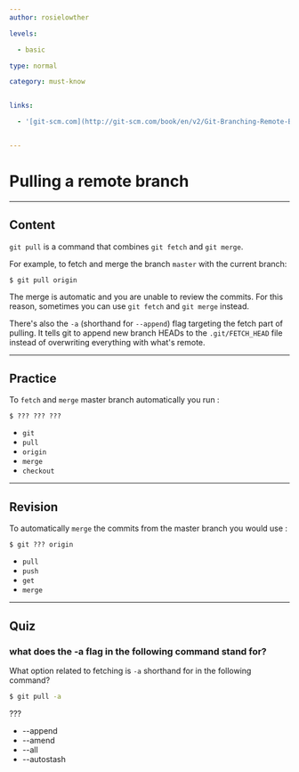 ```yaml
---
author: rosielowther

levels:

  - basic

type: normal

category: must-know


links:

  - '[git-scm.com](http://git-scm.com/book/en/v2/Git-Branching-Remote-Branches){website}'


---
```


# Pulling a remote branch

---
## Content

`git pull` is a command that combines `git fetch` and `git merge`.

For example, to fetch and merge the branch `master` with the current branch:
```
$ git pull origin
```
The merge is automatic and you are unable to review the commits. For this reason, sometimes you can use `git fetch` and `git merge` instead.

There's also the `-a` (shorthand for `--append`) flag targeting the fetch part of pulling. It tells git to append new branch HEADs to the `.git/FETCH_HEAD` file instead of overwriting everything with what's remote.

---
## Practice

To `fetch` and `merge` master branch automatically you run :
```
$ ??? ??? ???
```

* `git`
* `pull`
* `origin`
* `merge`
* `checkout`

---
## Revision

To automatically `merge` the commits from the master branch you would use :
```
$ git ??? origin
```

* `pull`
* `push`
* `get`
* `merge`

---
## Quiz 

### what does the -a flag in the following command stand for?

What option related to fetching is `-a` shorthand for in the following command?

```bash
$ git pull -a
```

 ???

* --append
* --amend
* --all
* --autostash
